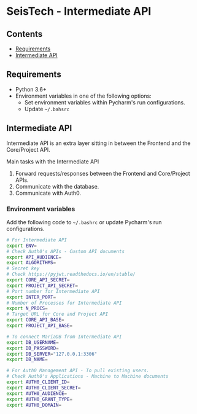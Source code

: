 # SeisTech - Intermediate API

## Contents

- [Requirements](#requirements)
- [Intermediate API](#intermediate-api)

## Requirements

- Python 3.6+
- Environment variables in one of the following options:
  - Set environment variables within Pycharm's run configurations.
  - Update `~/.bahsrc`

## Intermediate API

Intermediate API is an extra layer sitting in between the Frontend and the Core/Project API.

Main tasks with the Intermediate API

1. Forward requests/responses between the Frontend and Core/Project APIs.
2. Communicate with the database.
3. Communicate with Auth0.

### Environment variables

Add the following code to `~/.bashrc` or update Pycharm's run configurations.

```bash
# For Intermediate API
export ENV=
# Check Auth0's APIs - Custom API documents
export API_AUDIENCE=
export ALGORITHMS=
# Secret key
# Check https://pyjwt.readthedocs.io/en/stable/
export CORE_API_SECRET=
export PROJECT_API_SECRET=
# Port number for Intermediate API
export INTER_PORT=
# Number of Processes for Intermediate API
export N_PROCS=
# Target URL for Core and Project API
export CORE_API_BASE=
export PROJECT_API_BASE=

# To connect MariaDB from Intermediate API
export DB_USERNAME=
export DB_PASSWORD=
export DB_SERVER="127.0.0.1:3306"
export DB_NAME=

# For Auth0 Management API - To pull existing users.
# Check Auth0's Applications - Machine to Machine documents
export AUTH0_CLIENT_ID=
export AUTH0_CLIENT_SECRET=
export AUTH0_AUDIENCE=
export AUTH0_GRANT_TYPE=
export AUTH0_DOMAIN=
```
